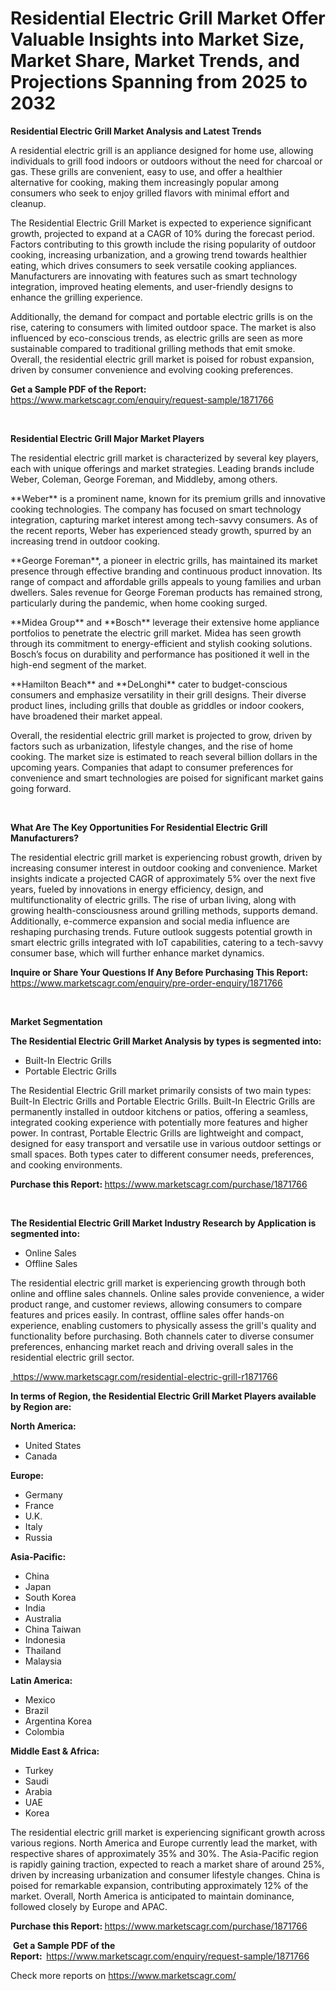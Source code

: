 <p><h1>Residential Electric Grill Market Offer Valuable Insights into Market Size, Market Share, Market Trends, and Projections Spanning from 2025 to 2032</h1></p><p><strong>Residential Electric Grill Market Analysis and Latest Trends</strong></p>
<p><p>A residential electric grill is an appliance designed for home use, allowing individuals to grill food indoors or outdoors without the need for charcoal or gas. These grills are convenient, easy to use, and offer a healthier alternative for cooking, making them increasingly popular among consumers who seek to enjoy grilled flavors with minimal effort and cleanup.</p><p>The Residential Electric Grill Market is expected to experience significant growth, projected to expand at a CAGR of 10% during the forecast period. Factors contributing to this growth include the rising popularity of outdoor cooking, increasing urbanization, and a growing trend towards healthier eating, which drives consumers to seek versatile cooking appliances. Manufacturers are innovating with features such as smart technology integration, improved heating elements, and user-friendly designs to enhance the grilling experience.</p><p>Additionally, the demand for compact and portable electric grills is on the rise, catering to consumers with limited outdoor space. The market is also influenced by eco-conscious trends, as electric grills are seen as more sustainable compared to traditional grilling methods that emit smoke. Overall, the residential electric grill market is poised for robust expansion, driven by consumer convenience and evolving cooking preferences.</p></p>
<p><strong>Get a Sample PDF of the Report:&nbsp;</strong> <a href="https://www.marketscagr.com/enquiry/request-sample/1871766?utm_campaign=3019&utm_medium=2&utm_source=Github&utm_content=ia&utm_term=04042025&utm_id=residential-electric-grill">https://www.marketscagr.com/enquiry/request-sample/1871766</a></p>
<p>&nbsp;</p>
<p><strong>Residential Electric Grill Major Market Players</strong></p>
<p><p>The residential electric grill market is characterized by several key players, each with unique offerings and market strategies. Leading brands include Weber, Coleman, George Foreman, and Middleby, among others.</p><p>**Weber** is a prominent name, known for its premium grills and innovative cooking technologies. The company has focused on smart technology integration, capturing market interest among tech-savvy consumers. As of the recent reports, Weber has experienced steady growth, spurred by an increasing trend in outdoor cooking.</p><p>**George Foreman**, a pioneer in electric grills, has maintained its market presence through effective branding and continuous product innovation. Its range of compact and affordable grills appeals to young families and urban dwellers. Sales revenue for George Foreman products has remained strong, particularly during the pandemic, when home cooking surged.</p><p>**Midea Group** and **Bosch** leverage their extensive home appliance portfolios to penetrate the electric grill market. Midea has seen growth through its commitment to energy-efficient and stylish cooking solutions. Bosch’s focus on durability and performance has positioned it well in the high-end segment of the market.</p><p>**Hamilton Beach** and **DeLonghi** cater to budget-conscious consumers and emphasize versatility in their grill designs. Their diverse product lines, including grills that double as griddles or indoor cookers, have broadened their market appeal.</p><p>Overall, the residential electric grill market is projected to grow, driven by factors such as urbanization, lifestyle changes, and the rise of home cooking. The market size is estimated to reach several billion dollars in the upcoming years. Companies that adapt to consumer preferences for convenience and smart technologies are poised for significant market gains going forward.</p></p>
<p>&nbsp;</p>
<p><strong>What Are The Key Opportunities For Residential Electric Grill Manufacturers?</strong></p>
<p><p>The residential electric grill market is experiencing robust growth, driven by increasing consumer interest in outdoor cooking and convenience. Market insights indicate a projected CAGR of approximately 5% over the next five years, fueled by innovations in energy efficiency, design, and multifunctionality of electric grills. The rise of urban living, along with growing health-consciousness around grilling methods, supports demand. Additionally, e-commerce expansion and social media influence are reshaping purchasing trends. Future outlook suggests potential growth in smart electric grills integrated with IoT capabilities, catering to a tech-savvy consumer base, which will further enhance market dynamics.</p></p>
<p><strong>Inquire or Share Your Questions If Any Before Purchasing This Report:</strong> <a href="https://www.marketscagr.com/enquiry/pre-order-enquiry/1871766?utm_campaign=3019&utm_medium=2&utm_source=Github&utm_content=ia&utm_term=04042025&utm_id=residential-electric-grill">https://www.marketscagr.com/enquiry/pre-order-enquiry/1871766</a></p>
<p>&nbsp;</p>
<p><strong>Market Segmentation</strong></p>
<p><strong>The Residential Electric Grill Market Analysis by types is segmented into:</strong></p>
<p><ul><li>Built-In Electric Grills</li><li>Portable Electric Grills</li></ul></p>
<p><p>The Residential Electric Grill market primarily consists of two main types: Built-In Electric Grills and Portable Electric Grills. Built-In Electric Grills are permanently installed in outdoor kitchens or patios, offering a seamless, integrated cooking experience with potentially more features and higher power. In contrast, Portable Electric Grills are lightweight and compact, designed for easy transport and versatile use in various outdoor settings or small spaces. Both types cater to different consumer needs, preferences, and cooking environments.</p></p>
<p><strong>Purchase this Report:&nbsp;</strong><a href="https://www.marketscagr.com/purchase/1871766?utm_campaign=3019&utm_medium=2&utm_source=Github&utm_content=ia&utm_term=04042025&utm_id=residential-electric-grill">https://www.marketscagr.com/purchase/1871766</a></p>
<p>&nbsp;</p>
<p><strong>The Residential Electric Grill Market Industry Research by Application is segmented into:</strong></p>
<p><ul><li>Online Sales</li><li>Offline Sales</li></ul></p>
<p><p>The residential electric grill market is experiencing growth through both online and offline sales channels. Online sales provide convenience, a wider product range, and customer reviews, allowing consumers to compare features and prices easily. In contrast, offline sales offer hands-on experience, enabling customers to physically assess the grill's quality and functionality before purchasing. Both channels cater to diverse consumer preferences, enhancing market reach and driving overall sales in the residential electric grill sector.</p></p>
<p><a href="https://www.marketscagr.com/residential-electric-grill-r1871766?utm_campaign=3019&utm_medium=2&utm_source=Github&utm_content=ia&utm_term=04042025&utm_id=residential-electric-grill">&nbsp;https://www.marketscagr.com/residential-electric-grill-r1871766</a></p>
<p><strong>In terms of Region, the Residential Electric Grill Market Players available by Region are:</strong></p>
<p>
    <p> <strong> North America: </strong>
        <ul>
            <li>United States</li>
            <li>Canada</li>
        </ul>
        </p> 
    <p> <strong> Europe: </strong>
        <ul>
            <li>Germany</li>
            <li>France</li>
            <li>U.K.</li>
            <li>Italy</li>
            <li>Russia</li>
        </ul>
        </p> 
    <p> <strong> Asia-Pacific: </strong>
        <ul>
            <li>China</li>
            <li>Japan</li>
            <li>South Korea</li>
            <li>India</li>
            <li>Australia</li>
            <li>China Taiwan</li>
            <li>Indonesia</li>
            <li>Thailand</li>
            <li>Malaysia</li>
        </ul>
        </p> 
    <p> <strong> Latin America: </strong>
        <ul>
            <li>Mexico</li>
            <li>Brazil</li>
            <li>Argentina Korea</li>
            <li>Colombia</li>
        </ul>
        </p> 
    <p> <strong> Middle East & Africa: </strong>
        <ul>
            <li>Turkey</li>
            <li>Saudi</li>
            <li>Arabia</li>
            <li>UAE</li>
            <li>Korea</li>
        </ul>
    </p>
    </p>
<p><p>The residential electric grill market is experiencing significant growth across various regions. North America and Europe currently lead the market, with respective shares of approximately 35% and 30%. The Asia-Pacific region is rapidly gaining traction, expected to reach a market share of around 25%, driven by increasing urbanization and consumer lifestyle changes. China is poised for remarkable expansion, contributing approximately 12% of the market. Overall, North America is anticipated to maintain dominance, followed closely by Europe and APAC.</p></p>
<p><strong>Purchase this Report: </strong><a href="https://www.marketscagr.com/purchase/1871766?utm_campaign=3019&utm_medium=2&utm_source=Github&utm_content=ia&utm_term=04042025&utm_id=residential-electric-grill">https://www.marketscagr.com/purchase/1871766</a></p>
<p>&nbsp;<strong>Get a Sample PDF of the Report:&nbsp;&nbsp;</strong><a href="https://www.marketscagr.com/enquiry/request-sample/1871766?utm_campaign=3019&utm_medium=2&utm_source=Github&utm_content=ia&utm_term=04042025&utm_id=residential-electric-grill">https://www.marketscagr.com/enquiry/request-sample/1871766</a></p>
<p><strong></strong></p>
<p>Check more reports on <a href="https://www.marketscagr.com/?utm_campaign=3019&utm_medium=2&utm_source=Github&utm_content=ia&utm_term=04042025&utm_id=residential-electric-grill">https://www.marketscagr.com/</a></p>